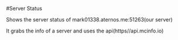 #Server Status

Shows the server status of mark01338.aternos.me:51263(our server)

It grabs the info of a server and uses the api(https//api.mcinfo.io)